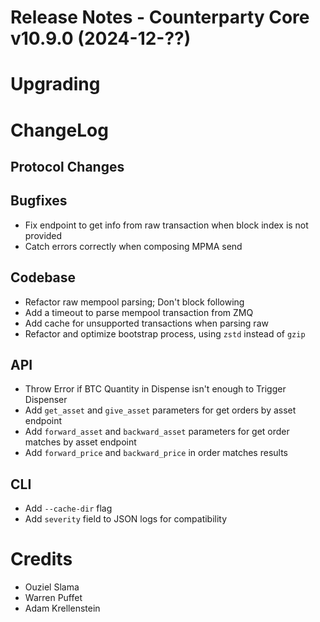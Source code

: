 # Release Notes - Counterparty Core v10.9.0 (2024-12-??)


# Upgrading

# ChangeLog

## Protocol Changes

## Bugfixes

- Fix endpoint to get info from raw transaction when block index is not provided
- Catch errors correctly when composing MPMA send

## Codebase

- Refactor raw mempool parsing; Don't block following
- Add a timeout to parse mempool transaction from ZMQ
- Add cache for unsupported transactions when parsing raw 
- Refactor and optimize bootstrap process, using `zstd` instead of `gzip`

## API

- Throw Error if BTC Quantity in Dispense isn't enough to Trigger Dispenser
- Add `get_asset` and `give_asset` parameters for get orders by asset endpoint
- Add `forward_asset` and `backward_asset` parameters for get order matches by asset endpoint
- Add `forward_price` and `backward_price` in order matches results

## CLI

- Add `--cache-dir` flag
- Add `severity` field to JSON logs for compatibility

# Credits

- Ouziel Slama
- Warren Puffet
- Adam Krellenstein
